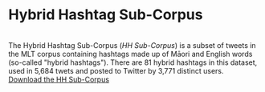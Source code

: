 
# Hybrid Hashtag Sub-Corpus
<br>
The Hybrid Hashtag Sub-Corpus (<i>HH Sub-Corpus</i>) is a subset of tweets in the MLT corpus containing hashtags made up of Māori and English words (so-called "hybrid hashtags"). There are 81 hybrid hashtags in this dataset, used in 5,684 twets and posted to Twitter by 3,771 distinct users.
<br>
<a href="../pics/hh_corpus.xlsx">Download the HH Sub-Corpus</a>
<br>
